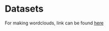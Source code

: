 # Datasets
For making wordclouds, link can be found [here](https://www.youtube.com/watch?v=Yq_vXmykN-E&list=PLRvJKRKLteAs60FaCVNRG9flQq-f1wp-_&index=36&t=903s)
